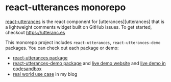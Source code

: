 # react-utterances monorepo
[react-utterances][npm_reactutterances] is the react component for
[utterances][utterances] that is a lightweight comments widget built on GitHub
issues. To get started, checkout https://utteranc.es

This monorepo project includes `react-utterances`, `react-utterances-demo`
packages. You can check out each package or demo:
- [react-utterances package][component]
- [react-utterances-demo package][livedemocode] and 
  [live demo website][livedemo_website] and 
  [live demo in codesandbox][livedemo_codesandbox]
- [real world use case][alucio] in my blog

[npm_reactutterances]: https://www.npmjs.com/package/react-utterances
[component]: https://github.com/b6pzeusbc54tvhw5jgpyw8pwz2x6gs/react-utterances/tree/master/packages/component
[livedemocode]: https://github.com/b6pzeusbc54tvhw5jgpyw8pwz2x6gs/react-utterances/tree/master/packages/demo
[livedemo_website]: https://kwk5x0nyr7.codesandbox.io/my-first-post
[livedemo_codesandbox]: https://codesandbox.io/s/kwk5x0nyr7
[alucio]: https://aluc.io/
